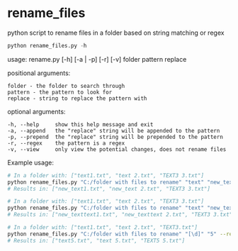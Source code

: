 # rename_files
python script to rename files in a folder based on string matching or regex

```python
python rename_files.py -h
```
usage: rename.py [-h] [-a | -p] [-r] [-v] folder pattern replace

positional arguments:
```
folder - the folder to search through
pattern - the pattern to look for
replace - string to replace the pattern with
```
optional arguments:
```
-h, --help     show this help message and exit
-a, --append   the "replace" string will be appended to the pattern
-p, --prepend  the "replace" string will be prepended to the pattern
-r, --regex    the pattern is a regex
-v, --view     only view the potential changes, does not rename files
```
Example usage:

```bash
# In a folder with: ["text1.txt", "text 2.txt", "TEXT3 3.txt"]
python rename_files.py "C:/folder with files to rename" "text" "new_text"
# Results in: ["new_text1.txt", "new_text 2.txt", "TEXT3 3.txt"]
```

```bash
# In a folder with: ["text1.txt", "text 2.txt", "TEXT3 3.txt"]
python rename_files.py "C:/folder with files to rename" "text" "new_text" --preprend
# Results in: ["new_texttext1.txt", "new_texttext 2.txt", "TEXT3 3.txt"]
```

```bash
# In a folder with: ["text1.txt", "text 2.txt", "TEXT3.txt"]
python rename_files.py "C:/folder with files to rename" "[\d]" "5" --regex
# Results in: ["text5.txt", "text 5.txt", "TEXT5 5.txt"]
```
